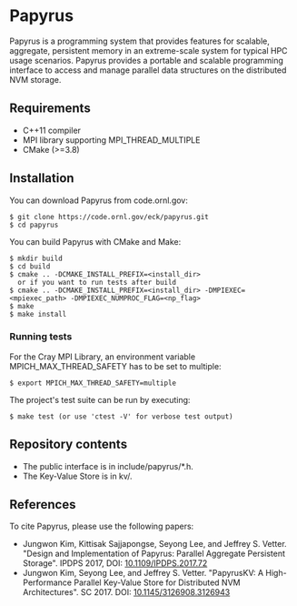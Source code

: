 # Papyrus
Papyrus is a programming system that provides features for scalable, aggregate, persistent memory in an extreme-scale system for typical HPC usage scenarios. Papyrus provides a portable and scalable programming interface to access and manage parallel data structures on the distributed NVM storage.

## Requirements

- C++11 compiler
- MPI library supporting MPI\_THREAD\_MULTIPLE
- CMake (>=3.8)

## Installation

You can download Papyrus from code.ornl.gov:

    $ git clone https://code.ornl.gov/eck/papyrus.git
    $ cd papyrus

You can build Papyrus with CMake and Make:

    $ mkdir build
    $ cd build
    $ cmake .. -DCMAKE_INSTALL_PREFIX=<install_dir>
      or if you want to run tests after build
    $ cmake .. -DCMAKE_INSTALL_PREFIX=<install_dir> -DMPIEXEC=<mpiexec_path> -DMPIEXEC_NUMPROC_FLAG=<np_flag>
    $ make
    $ make install

### Running tests

For the Cray MPI Library, an environment variable MPICH\_MAX\_THREAD\_SAFETY has to be set to multiple:

    $ export MPICH_MAX_THREAD_SAFETY=multiple

The project's test suite can be run by executing:

    $ make test (or use 'ctest -V' for verbose test output)

## Repository contents

- The public interface is in include/papyrus/\*.h.
- The Key-Value Store is in kv/.

## References

To cite Papyrus, please use the following papers:

- Jungwon Kim, Kittisak Sajjapongse, Seyong Lee, and Jeffrey S. Vetter. "Design and Implementation of Papyrus: Parallel Aggregate Persistent Storage". IPDPS 2017, DOI: [10.1109/IPDPS.2017.72](https://doi.org/10.1109/IPDPS.2017.72)
- Jungwon Kim, Seyong Lee, and Jeffrey S. Vetter. "PapyrusKV: A High-Performance Parallel Key-Value Store for Distributed NVM Architectures". SC 2017. DOI: [10.1145/3126908.3126943](https://doi.org/10.1145/3126908.3126943)
